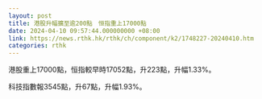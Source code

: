 ```yaml
---
layout: post
title: 港股升幅擴至逾200點　恒指重上17000點
date: 2024-04-10 09:57:44.000000000 +08:00
link: https://news.rthk.hk/rthk/ch/component/k2/1748227-20240410.htm
categories: rthk
---
```


港股重上17000點，恒指較早時17052點，升223點，升幅1.33%。

科技指數報3545點，升67點，升幅1.93%。
